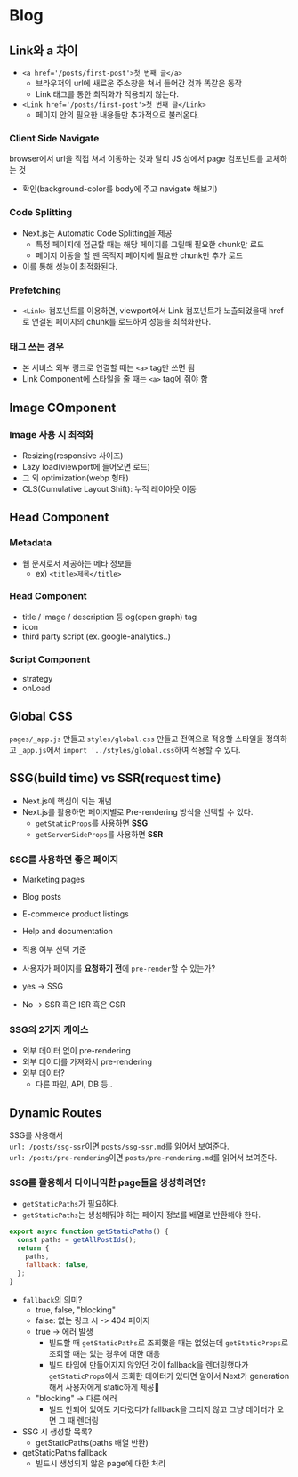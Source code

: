 # Blog

## Link와 a 차이

- `<a href='/posts/first-post'>첫 번째 글</a>`
  - 브라우저의 url에 새로운 주소창을 쳐서 들어간 것과 똑같은 동작
  - Link 태그를 통한 최적화가 적용되지 않는다.
- `<Link href='/posts/first-post'>첫 번째 글</Link>`
  - 페이지 안의 필요한 내용들만 추가적으로 불러온다.

### Client Side Navigate

browser에서 url을 직접 쳐서 이동하는 것과 달리 JS 상에서 page 컴포넌트를 교체하는 것

- 확인(background-color를 body에 주고 navigate 해보기)

### Code Splitting

- Next.js는 Automatic Code Splitting을 제공
  - 특정 페이지에 접근할 때는 해당 페이지를 그릴때 필요한 chunk만 로드
  - 페이지 이동을 할 땐 목적지 페이지에 필요한 chunk만 추가 로드
- 이를 통해 성능이 최적화된다.

### Prefetching

- `<Link>` 컴포넌트를 이용하면, viewport에서 Link 컴포넌트가 노출되었을때 href로 연결된 페이지의 chunk를 로드하여 성능을 최적화한다.

### 태그 쓰는 경우

- 본 서비스 외부 링크로 연결할 때는 `<a>` tag만 쓰면 됨
- Link Component에 스타일을 줄 때는 `<a>` tag에 줘야 함

## Image COmponent

### Image 사용 시 최적화

- Resizing(responsive 사이즈)
- Lazy load(viewport에 들어오면 로드)
- 그 외 optimization(webp 형태)
- CLS(Cumulative Layout Shift): 누적 레이아웃 이동

## Head Component

### Metadata

- 웹 문서로서 제공하는 메타 정보들
  - ex) `<title>제목</title>`

### Head Component

- title / image / description 등 og(open graph) tag
- icon
- third party script (ex. google-analytics..)

### Script Component

- strategy
- onLoad

## Global CSS

`pages/_app.js` 만들고 `styles/global.css` 만들고 전역으로 적용할 스타일을 정의하고 `_app.js`에서 `import '../styles/global.css`하여 적용할 수 있다.

## SSG(build time) vs SSR(request time)

- Next.js에 핵심이 되는 개념
- Next.js를 활용하면 페이지별로 Pre-rendering 방식을 선택할 수 있다.
  - `getStaticProps`를 사용하면 **SSG**
  - `getServerSideProps`를 사용하면 **SSR**

### SSG를 사용하면 좋은 페이지

- Marketing pages
- Blog posts
- E-commerce product listings
- Help and documentation

- 적용 여부 선택 기준
- 사용자가 페이지를 **요청하기 전**에 `pre-render`할 수 있는가?
- yes -> SSG
- No -> SSR 혹은 ISR 혹은 CSR

### SSG의 2가지 케이스

- 외부 데이터 없이 pre-rendering
- 외부 데이터를 가져와서 pre-rendering
- 외부 데이터?
  - 다른 파일, API, DB 등..

## Dynamic Routes

SSG를 사용해서  
`url: /posts/ssg-ssr`이면 `posts/ssg-ssr.md`를 읽어서 보여준다.  
`url: /posts/pre-rendering`이면 `posts/pre-rendering.md`를 읽어서 보여준다.

### SSG를 활용해서 다이나믹한 page들을 생성하려면?

- `getStaticPaths`가 필요하다.
- `getStaticPaths`는 생성해둬야 하는 페이지 정보를 배열로 반환해야 한다.

```js
export async function getStaticPaths() {
  const paths = getAllPostIds();
  return {
    paths,
    fallback: false,
  };
}
```

- `fallback`의 의미?
  - true, false, "blocking"
  - false: 없는 링크 시 -> 404 페이지
  - true -> 에러 발생
    - 빌드할 때 `getStaticPaths`로 조회했을 때는 없었는데 `getStaticProps`로 조회할 때는 있는 경우에 대한 대응
    - 빌드 타임에 만들어지지 않았던 것이 fallback을 렌더링했다가 `getStaticProps`에서 조회한 데이터가 있다면 알아서 Next가 generation해서 사용자에게 static하게 제공
  - "blocking" -> 다른 에러
    - 빌드 안되어 있어도 기다렸다가 fallback을 그리지 않고 그냥 데이터가 오면 그 때 렌더링
- SSG 시 생성할 목록?
  - getStaticPaths(paths 배열 반환)
- getStaticPaths fallback
  - 빌드시 생성되지 않은 page에 대한 처리
